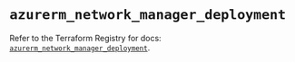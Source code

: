 # `azurerm_network_manager_deployment`

Refer to the Terraform Registry for docs: [`azurerm_network_manager_deployment`](https://registry.terraform.io/providers/hashicorp/azurerm/4.43.0/docs/resources/network_manager_deployment).
